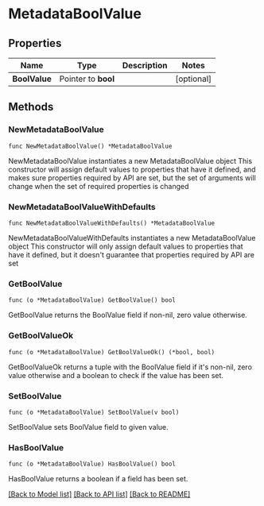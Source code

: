 # MetadataBoolValue

## Properties

Name | Type | Description | Notes
------------ | ------------- | ------------- | -------------
**BoolValue** | Pointer to **bool** |  | [optional] 

## Methods

### NewMetadataBoolValue

`func NewMetadataBoolValue() *MetadataBoolValue`

NewMetadataBoolValue instantiates a new MetadataBoolValue object
This constructor will assign default values to properties that have it defined,
and makes sure properties required by API are set, but the set of arguments
will change when the set of required properties is changed

### NewMetadataBoolValueWithDefaults

`func NewMetadataBoolValueWithDefaults() *MetadataBoolValue`

NewMetadataBoolValueWithDefaults instantiates a new MetadataBoolValue object
This constructor will only assign default values to properties that have it defined,
but it doesn't guarantee that properties required by API are set

### GetBoolValue

`func (o *MetadataBoolValue) GetBoolValue() bool`

GetBoolValue returns the BoolValue field if non-nil, zero value otherwise.

### GetBoolValueOk

`func (o *MetadataBoolValue) GetBoolValueOk() (*bool, bool)`

GetBoolValueOk returns a tuple with the BoolValue field if it's non-nil, zero value otherwise
and a boolean to check if the value has been set.

### SetBoolValue

`func (o *MetadataBoolValue) SetBoolValue(v bool)`

SetBoolValue sets BoolValue field to given value.

### HasBoolValue

`func (o *MetadataBoolValue) HasBoolValue() bool`

HasBoolValue returns a boolean if a field has been set.


[[Back to Model list]](../README.md#documentation-for-models) [[Back to API list]](../README.md#documentation-for-api-endpoints) [[Back to README]](../README.md)


